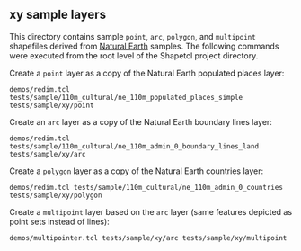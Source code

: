xy sample layers
----------------

This directory contains sample `point`, `arc`, `polygon`, and `multipoint` shapefiles derived from [Natural Earth](http://www.naturalearthdata.com) samples. The following commands were executed from the root level of the Shapetcl project directory.

Create a `point` layer as a copy of the Natural Earth populated places layer:

	demos/redim.tcl tests/sample/110m_cultural/ne_110m_populated_places_simple tests/sample/xy/point

Create an `arc` layer as a copy of the Natural Earth boundary lines layer:

	demos/redim.tcl tests/sample/110m_cultural/ne_110m_admin_0_boundary_lines_land tests/sample/xy/arc

Create a `polygon` layer as a copy of the Natural Earth countries layer:

	demos/redim.tcl tests/sample/110m_cultural/ne_110m_admin_0_countries tests/sample/xy/polygon

Create a `multipoint` layer based on the `arc` layer (same features depicted as point sets instead of lines):

	demos/multipointer.tcl tests/sample/xy/arc tests/sample/xy/multipoint
